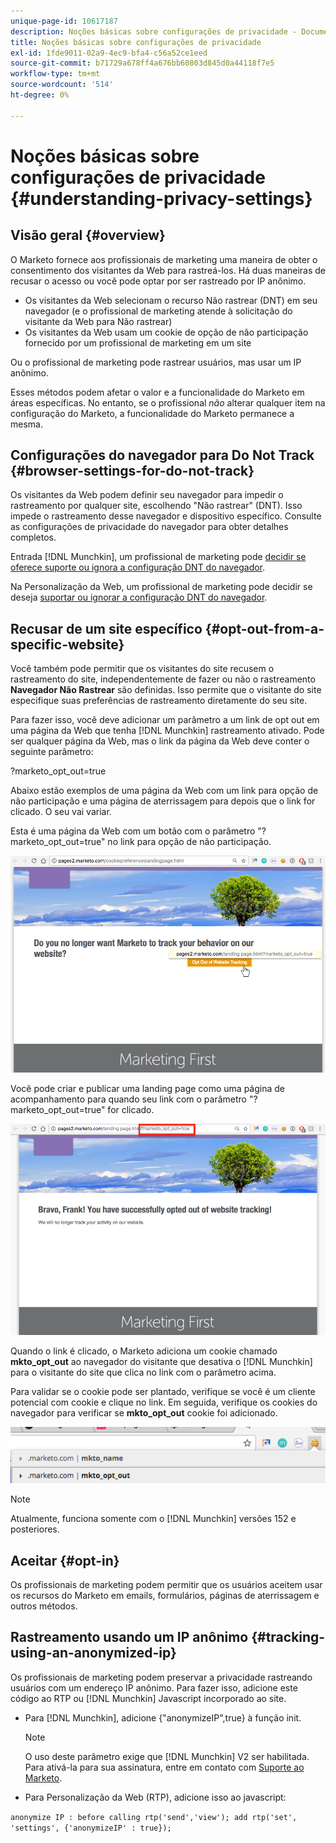 ```yaml
---
unique-page-id: 10617187
description: Noções básicas sobre configurações de privacidade - Documentação do Marketo - Documentação do produto
title: Noções básicas sobre configurações de privacidade
exl-id: 1fde9011-02a9-4ec9-bfa4-c56a52ce1eed
source-git-commit: b71729a678ff4a676bb60803d845d0a44118f7e5
workflow-type: tm+mt
source-wordcount: '514'
ht-degree: 0%

---
```


# Noções básicas sobre configurações de privacidade {#understanding-privacy-settings}

## Visão geral {#overview}

O Marketo fornece aos profissionais de marketing uma maneira de obter o consentimento dos visitantes da Web para rastreá-los. Há duas maneiras de recusar o acesso ou você pode optar por ser rastreado por IP anônimo.

* Os visitantes da Web selecionam o recurso Não rastrear (DNT) em seu navegador (e o profissional de marketing atende à solicitação do visitante da Web para Não rastrear)
* Os visitantes da Web usam um cookie de opção de não participação fornecido por um profissional de marketing em um site

Ou o profissional de marketing pode rastrear usuários, mas usar um IP anônimo.

Esses métodos podem afetar o valor e a funcionalidade do Marketo em áreas específicas. No entanto, se o profissional _não_ alterar qualquer item na configuração do Marketo, a funcionalidade do Marketo permanece a mesma.

## Configurações do navegador para Do Not Track {#browser-settings-for-do-not-track}

Os visitantes da Web podem definir seu navegador para impedir o rastreamento por qualquer site, escolhendo &quot;Não rastrear&quot; (DNT). Isso impede o rastreamento desse navegador e dispositivo específico. Consulte as configurações de privacidade do navegador para obter detalhes completos.

Entrada [!DNL Munchkin], um profissional de marketing pode [decidir se oferece suporte ou ignora a configuração DNT do navegador](/help/marketo/product-docs/administration/settings/edit-do-not-track-browser-support-settings.md).

Na Personalização da Web, um profissional de marketing pode decidir se deseja [suportar ou ignorar a configuração DNT do navegador](/help/marketo/product-docs/web-personalization/getting-started/setting-web-personalization-to-do-not-track.md).

## Recusar de um site específico {#opt-out-from-a-specific-website}

Você também pode permitir que os visitantes do site recusem o rastreamento do site, independentemente de fazer ou não o rastreamento **Navegador Não Rastrear** são definidas. Isso permite que o visitante do site especifique suas preferências de rastreamento diretamente do seu site.

Para fazer isso, você deve adicionar um parâmetro a um link de opt out em uma página da Web que tenha [!DNL Munchkin] rastreamento ativado. Pode ser qualquer página da Web, mas o link da página da Web deve conter o seguinte parâmetro:

?marketo_opt_out=true

Abaixo estão exemplos de uma página da Web com um link para opção de não participação e uma página de aterrissagem para depois que o link for clicado. O seu vai variar.

Esta é uma página da Web com um botão com o parâmetro &quot;?marketo_opt_out=true&quot; no link para opção de não participação.

![](assets/understanding-privacy-settings-1.png)

Você pode criar e publicar uma landing page como uma página de acompanhamento para quando seu link com o parâmetro &quot;?marketo_opt_out=true&quot; for clicado.

![](assets/understanding-privacy-settings-2.png)

Quando o link é clicado, o Marketo adiciona um cookie chamado **mkto_opt_out** ao navegador do visitante que desativa o [!DNL Munchkin] para o visitante do site que clica no link com o parâmetro acima.

Para validar se o cookie pode ser plantado, verifique se você é um cliente potencial com cookie e clique no link. Em seguida, verifique os cookies do navegador para verificar se **mkto_opt_out** cookie foi adicionado.

![](assets/understanding-privacy-settings-3.png)

>[!NOTE]
>
>Atualmente, funciona somente com o [!DNL Munchkin] versões 152 e posteriores.

## Aceitar {#opt-in}

Os profissionais de marketing podem permitir que os usuários aceitem usar os recursos do Marketo em emails, formulários, páginas de aterrissagem e outros métodos.

## Rastreamento usando um IP anônimo {#tracking-using-an-anonymized-ip}

Os profissionais de marketing podem preservar a privacidade rastreando usuários com um endereço IP anônimo. Para fazer isso, adicione este código ao RTP ou [!DNL Munchkin] Javascript incorporado ao site.

* Para [!DNL Munchkin], adicione {&quot;anonymizeIP&quot;,true} à função init.

  >[!NOTE]
  >
  >O uso deste parâmetro exige que [!DNL Munchkin] V2 ser habilitada. Para ativá-la para sua assinatura, entre em contato com [Suporte ao Marketo](https://nation.marketo.com/community/support_solutions).

* Para Personalização da Web (RTP), adicione isso ao javascript:

`anonymize IP : before calling rtp('send','view'); add rtp('set', 'settings', {'anonymizeIP' : true});`
